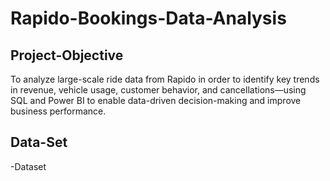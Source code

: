 # Rapido-Bookings-Data-Analysis
## Project-Objective
To analyze large-scale ride data from Rapido in order to identify key trends in revenue, vehicle usage, customer behavior, and cancellations—using SQL and Power BI to enable data-driven decision-making and improve business performance.
## Data-Set
-<a herf="https://github.com/HariMakineedi/Rapido-Bookings-Data-Analysis/blob/main/Rapido-Bookings-Data.xlsx">Dataset</a>
